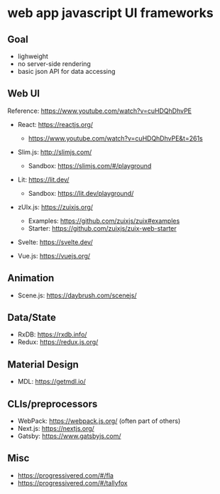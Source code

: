 # web app javascript UI frameworks

## Goal
- lighweight
- no server-side rendering
- basic json API for data accessing


## Web UI
Reference: https://www.youtube.com/watch?v=cuHDQhDhvPE

- React: https://reactjs.org/
    - https://www.youtube.com/watch?v=cuHDQhDhvPE&t=261s

- Slim.js: http://slimjs.com/
    - Sandbox: https://slimjs.com/#/playground

- Lit: https://lit.dev/
    - Sandbox: https://lit.dev/playground/

- zUIx.js: https://zuixjs.org/
    - Examples: https://github.com/zuixjs/zuix#examples
    - Starter: https://github.com/zuixjs/zuix-web-starter

- Svelte: https://svelte.dev/

- Vue.js: https://vuejs.org/


## Animation
- Scene.js: https://daybrush.com/scenejs/

## Data/State
- RxDB: https://rxdb.info/
- Redux: https://redux.js.org/

## Material Design
- MDL: https://getmdl.io/

## CLIs/preprocessors
- WebPack: https://webpack.js.org/ (often part of others)
- Next.js: https://nextjs.org/
- Gatsby: https://www.gatsbyjs.com/

## Misc
- https://progressivered.com/#/fla
- https://progressivered.com/#/tallyfox
